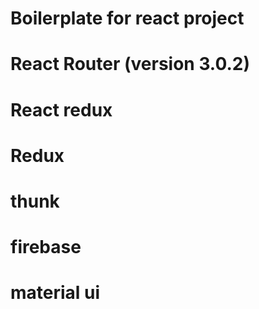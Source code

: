# Boilerplate for react project 

# React Router (version 3.0.2)
# React redux 
# Redux
# thunk
# firebase
# material ui

